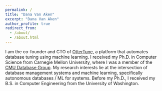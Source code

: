 ```yaml
---
permalink: /
title: "Dana Van Aken"
excerpt: "Dana Van Aken"
author_profile: true
redirect_from: 
  - /about/
  - /about.html
---
```


I am the co-founder and CTO of [OtterTune](https://ottertune.com), a platform that automates database tuning using machine learning. I received my Ph.D. in Computer Science from Carnegie Mellon University, where I was a member of the [CMU Database Group](https://db.cs.cmu.edu/). My research interests lie at the intersection of database management systems and machine learning, specifically autonomous databases / ML for systems. Before my Ph.D., I received my B.S. in Computer Engineering from the University of Washington.
